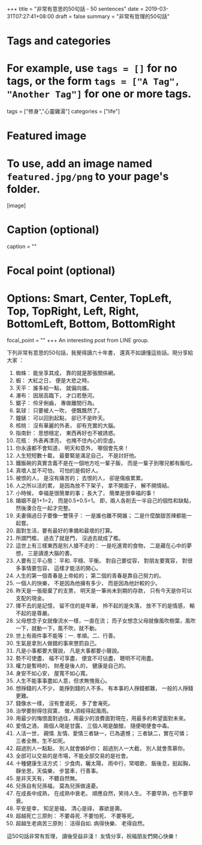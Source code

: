 +++
title = "非常有意思的50句話 - 50 sentences"
date = 2019-03-31T07:27:41+08:00
draft = false
summary = "非常有哲理的50句話"

# Tags and categories
# For example, use `tags = []` for no tags, or the form `tags = ["A Tag", "Another Tag"]` for one or more tags.
tags = ["修身","心靈雞湯"]
categories = ["life"]

# Featured image
# To use, add an image named `featured.jpg/png` to your page's folder. 
[image]
  # Caption (optional)
  caption = ""

  # Focal point (optional)
  # Options: Smart, Center, TopLeft, Top, TopRight, Left, Right, BottomLeft, Bottom, BottomRight
  focal_point = ""
+++
An interesting post from LINE group.

下列非常有意思的50句話，我覺得讀六十年書， 還真不如讀懂這些話。現分享給大家 ：

1. 蜘蛛： 能坐享其成， 靠的就是那張關係網。
2. 蝦： 大紅之日， 便是大悲之時。
3. 天平： 誰多給一點， 就偏向誰。
4. 瀑布： 因居高臨下， 才口若懸河。
5. 鋸子： 伶牙俐齒， 專做離間行為。
6. 氣球： 只要被人一吹， 便飄飄然了。
7. 鐘錶： 可以回到起點， 卻已不是昨天。
8. 核桃： 沒有華麗的外表， 卻有充實的大腦。
9. 指南針： 思想穩定， 東西再好也不被誘惑。
10. 花瓶： 外表再漂亮， 也掩不住內心的空虛。
11. 你永遠都不會知道， 明天和意外， 哪個會先來！
12. 人生短短數十載， 最要緊是滿足自己， 不是討好他。
13. 鐵飯碗的真實含義不是在一個地方吃一輩子飯， 而是一輩子到哪兒都有飯吃。
14. 真壞人並不可怕， 可怕的是假好人。
15. 被恨的人， 是沒有痛苦的； 去恨的人， 卻是傷痕累累。
16. 人之所以活的累， 是因為放不下架子， 拿不開面子， 解不開情結。
17. 小時候， 幸福是很簡單的事； 長大了， 簡單是很幸福的事！
18. 婚姻不是1+1=2， 而是0.5+0.5=1。 即，兩人各削去一半自己的個性和缺點， 然後湊合在一起才完整。
19. 夫妻倆過日子要像一雙筷子： 一是誰也離不開誰； 二是什麼酸甜苦辣都能一起嘗。
20. 面對生活，要有最好的準備和最壞的打算。
21. 所謂門檻， 過去了就是門， 沒過去就成了檻。
22. 這世上有三樣東西是別人搶不走的： 一是吃進胃的食物， 二是藏在心中的夢想， 三是讀進大腦的書。
23. 人要有三平心態： 平和. 平穩、平衡。 對自己要從容， 對朋友要寬容， 對很多事情要包容， 這樣才能活的開心。
24. 人生的第一個青春是上帝給的； 第二個的青春是靠自己努力的。
25. 一個人的快樂， 不是因為他擁有多少， 而是因為他計較的少。
26. 昨天是一張廢棄了的支票， 明天是一筆尚未到期的存款， 只有今天是你可以支配的現金。
27. 揮不去的是記憶， 留不住的是年華， 拎不起的是失落， 放不下的是情感， 輸不起的是尊嚴。
28. 父母想念子女就像流水一樣，一直在流； 而子女想念父母就像風吹樹葉，風吹一下，就動一下，風不吹，就不動。
29. 世上有兩件事不能等：一. 孝順。二、行善。
30. 生氣是拿別人做錯的事來懲罰自己。
31. 凡是小事都要大聲說， 凡是大事都要小聲說。
32. 勢不可使盡， 福不可享盡， 便宜不可佔盡， 聰明不可用盡。
33. 權力是暫時的， 財產是後人的， 健康是自己的。
34. 身安不如心安， 屋寬不如心寬。
35. 人生不能事事盡如人意，但求無愧我心。
36. 想掙錢的人不少， 能掙到錢的人不多。 有本事的人掙錢都難， 一般的人掙錢更難。
37. 錢像水一樣， 沒有會渴死， 多了會淹死。
38. 治學要耐得住寂寞， 做人須經得起風雨。
39. 用最少的悔恨面對過往，用最少的浪費面對現在，用最多的希望面對未來。
40. 愛情之酒， 兩個人喝是甘露， 三個人喝是酸醋， 隨便喝便會中毒。
41. 人活一世， 親情. 友情、愛情三者缺一，已為遺憾； 三者缺二，實在可憐； 三者全無，生不如死。
42. 超過別人一點點， 別人就會嫉妒你； 超過別人一大截， 別人就會羨慕你。
43. 全部可以交易的是市場，不能全部交易的是社會。
44. 十種健康生活方式： 少食肉，曬太陽， 雨中行，常唱歌， 飯後息，挺起胸， 靜坐思，天倫樂， 步當車，行善事。
45. 是非天天有， 不聽自然無。
46. 兒孫自有兒孫福， 莫為兒孫做遠憂。
47. 在成長中成熟， 在成熟中衰老。 順應自然，笑待人生。 不要早熟，也不要早衰。
48. 平安是幸， 知足是福， 清心是祿， 寡欲是壽。
49. 超越死亡三原則： 不要尋死.  不要怕死、 不要等死。
50. 超越生老病苦三原則： 活得自如.  病得快樂、 老得自然。

這50句話非常有哲理， 讀後受益非淺！
友情分享，祝福朋友們開心快樂！

